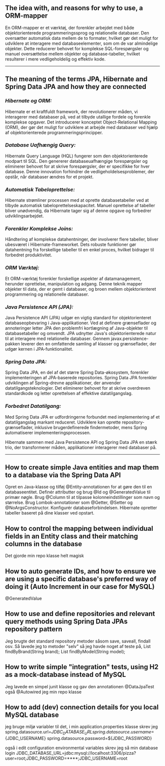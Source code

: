 ## The idea with, and reasons for why to use, a ORM-mapper

En ORM-mapper er et værktøj, der forenkler arbejdet med både objektorienterede programmeringssprog og relationelle
databaser. Den oversætter automatisk data mellem de to formater, hvilket gør det muligt for udviklere at interagere med
databaseelementer, som om de var almindelige objekter. Dette reducerer behovet for komplekse SQL-forespørgsler og manuel
oversættelse mellem objekter og database-tabeller, hvilket resulterer i mere vedligeholdelig og effektiv kode.
___

## The meaning of the terms JPA, Hibernate and Spring Data JPA and how they are connected

### _Hibernate og ORM:_

Hibernate er et kraftfuldt framework, der revolutionerer måden, vi interagerer med databaser på, ved at tilbyde utallige
fordele og forenkle komplekse opgaver. Det introducerer konceptet Object-Relational Mapping (ORM), der gør det muligt
for udviklere at arbejde med databaser ved hjælp af objektorienterede programmeringsprincipper.

### _Database Uafhængig Query:_

Hibernate Query Language (HQL) fungerer som den objektorienterede modpart til SQL. Den genererer databaseuafhængige
forespørgsler og eliminerer behovet for at skrive forespørgsler, der er specifikke for hver database. Denne innovation
forhindrer de vedligeholdelsesproblemer, der opstår, når databaser ændres for et projekt.

### _Automatisk Tabeloprettelse:_

Hibernate strømliner processen med at oprette databasetabeller ved at tilbyde automatisk tabeloprettelseskapacitet.
Manuel oprettelse af tabeller bliver unødvendig, da Hibernate tager sig af denne opgave og forbedrer udviklingsarbejdet.

### _Forenkler Komplekse Joins:_

Håndtering af komplekse datahentninger, der involverer flere tabeller, bliver ubesværet i Hibernate-frameworket. Dets
robuste funktioner gør datahentning fra forskellige tabeller til en enkel proces, hvilket bidrager til forbedret
produktivitet.

### _ORM Værktøj:_

Et ORM-værktøj forenkler forskellige aspekter af datamanagement, herunder oprettelse, manipulation og adgang. Denne
teknik mapper objekter til data, der er gemt i databaser, og broen mellem objektorienteret programmering og relationelle
databaser.

### _Java Persistence API (JPA):_

Java Persistence API (JPA) udgør en vigtig standard for objektorienteret databaseopbevaring i Java-applikationer. Ved at
definere grænseflader og annoteringer letter JPA den problemfri kortlægning af Java-objekter til databasetabeller og
omvendt.
JPA udnytter Java's objektorienterede natur til at interagere med relationelle databaser. Gennem
javax.persistence-pakken leverer den en omfattende samling af klasser og grænseflader, der udgør kernen i
JPA-funktionalitet.

### _Spring Data JPA:_

Spring Data JPA, en del af det større Spring Data-økosystem, forenkler implementeringen af JPA-baserede repositories.
Spring Data JPA forenkler udviklingen af Spring-drevne applikationer, der anvender datatilgangsteknologier. Det
eliminerer behovet for at skrive overdreven standardkode og letter oprettelsen af effektive datatilgangslag.

### _Forbedret Datatilgang:_

Med Spring Data JPA er udfordringerne forbundet med implementering af et datatilgangslag markant reduceret. Udviklere
kan oprette repository-grænseflader, inklusive brugerdefinerede findermetoder, mens Spring automatiserer
implementeringsprocessen.

Hibernate sammen med Java Persistence API og Spring Data JPA en stærk trio, der transformerer måden, applikationer
interagerer med databaser på.

___

## How to create simple Java entities and map them to a database via the Spring Data API

Opret en Java-klasse og tilføj @Entity-annotationen for at gøre den til en databaseentitet.
Definér attributter og brug @Id og @GeneratedValue til primær nøgle.
Brug @Column til at tilpasse kolonneindstillinger som navn og størrelse.
Brug Lombok-annotationer som @Getter, @Setter og @NoArgsConstructor.
Konfigurér databaseforbindelsen.
Hibernate opretter tabeller baseret på dine klasser ved opstart.
## How to control the mapping between individual fields in an Entity class and their matching columns in the database

Det gjorde min repo klasse helt magisk

## How to auto generate IDs, and how to ensure we are using a specific database's preferred way of doing it (Auto Increment in our case for MySQL)

@GeneratedValue

## How to use and define repositories and relevant query methods using Spring Data JPAs repository pattern

Jeg brugte det standard repository metoder såsom save, saveall, findall osv. Så lavede jeg to metoder "selv" så jeg havde noget af teste på,
    List<Car> findByBrand(String brand);
    List<Car> findByModel(String model);

## How to write simple "integration" tests, using H2 as a mock-database instead of MySQL

Jeg lavede en simpel junit klasse og gav den annotationen @DataJpaTest også @Autowired jeg min repo klasse 

## How to add (dev) connection details for you local MySQL database

jeg bruge miljø variabler til det, i min application.properties klasse skrev jeg spring.datasource.url=${JDBC_DATABASE_URL}
spring.datasource.username=${JDBC_USERNAME}
spring.datasource.password=${JDBC_PASSWORD}

også i edit configuration environmental variables skrev jeg så min database login JDBC_DATABASE_URL=jdbc:mysql://localhost:3306/pizza?user=root;JDBC_PASSWORD=****;JDBC_USERNAME=root
